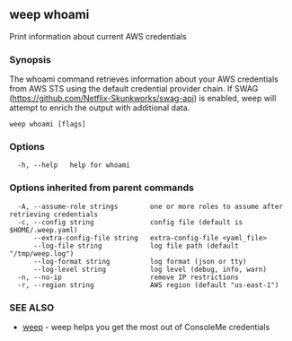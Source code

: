 ## weep whoami

Print information about current AWS credentials

### Synopsis

The whoami command retrieves information about your AWS credentials from AWS STS using the default
credential provider chain. If SWAG (https://github.com/Netflix-Skunkworks/swag-api) is enabled, weep will
attempt to enrich the output with additional data.

```
weep whoami [flags]
```

### Options

```
  -h, --help   help for whoami
```

### Options inherited from parent commands

```
  -A, --assume-role strings        one or more roles to assume after retrieving credentials
  -c, --config string              config file (default is $HOME/.weep.yaml)
      --extra-config-file string   extra-config-file <yaml_file>
      --log-file string            log file path (default "/tmp/weep.log")
      --log-format string          log format (json or tty)
      --log-level string           log level (debug, info, warn)
  -n, --no-ip                      remove IP restrictions
  -r, --region string              AWS region (default "us-east-1")
```

### SEE ALSO

* [weep](weep.md)	 - weep helps you get the most out of ConsoleMe credentials

